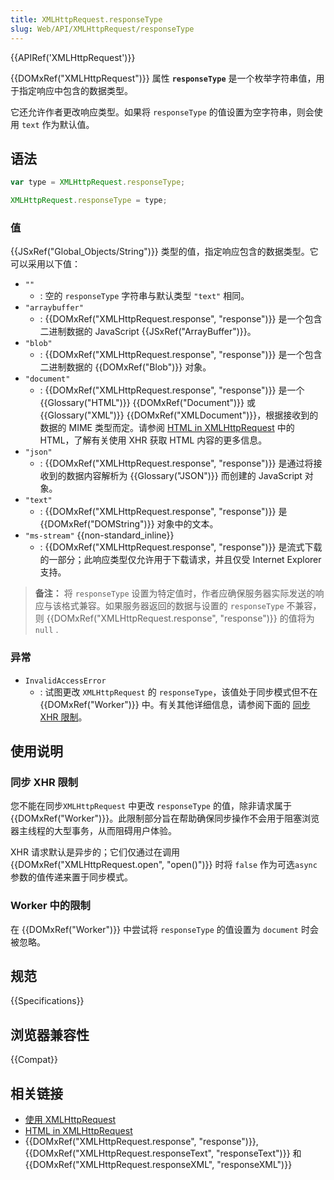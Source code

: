 ```yaml
---
title: XMLHttpRequest.responseType
slug: Web/API/XMLHttpRequest/responseType
---
```


{{APIRef('XMLHttpRequest')}}

{{DOMxRef("XMLHttpRequest")}} 属性 **`responseType`** 是一个枚举字符串值，用于指定响应中包含的数据类型。

它还允许作者更改响应类型。如果将 `responseType` 的值设置为空字符串，则会使用 `text` 作为默认值。

## 语法

```js
var type = XMLHttpRequest.responseType;

XMLHttpRequest.responseType = type;
```

### 值

{{JSxRef("Global_Objects/String")}} 类型的值，指定响应包含的数据类型。它可以采用以下值：

- `""`
  - : 空的 `responseType` 字符串与默认类型 `"text"` 相同。
- `"arraybuffer"`
  - : {{DOMxRef("XMLHttpRequest.response", "response")}} 是一个包含二进制数据的 JavaScript {{JSxRef("ArrayBuffer")}}。
- `"blob"`
  - : {{DOMxRef("XMLHttpRequest.response", "response")}} 是一个包含二进制数据的 {{DOMxRef("Blob")}} 对象。
- `"document"`
  - : {{DOMxRef("XMLHttpRequest.response", "response")}} 是一个 {{Glossary("HTML")}} {{DOMxRef("Document")}} 或 {{Glossary("XML")}} {{DOMxRef("XMLDocument")}}，根据接收到的数据的 MIME 类型而定。请参阅 [HTML in XMLHttpRequest](/zh-CN/docs/Web/API/XMLHttpRequest/HTML_in_XMLHttpRequest) 中的 HTML，了解有关使用 XHR 获取 HTML 内容的更多信息。
- `"json"`
  - : {{DOMxRef("XMLHttpRequest.response", "response")}} 是通过将接收到的数据内容解析为 {{Glossary("JSON")}} 而创建的 JavaScript 对象。
- `"text"`
  - : {{DOMxRef("XMLHttpRequest.response", "response")}} 是 {{DOMxRef("DOMString")}} 对象中的文本。
- `"ms-stream"` {{non-standard_inline}}
  - : {{DOMxRef("XMLHttpRequest.response", "response")}} 是流式下载的一部分；此响应类型仅允许用于下载请求，并且仅受 Internet Explorer 支持。

> **备注：** 将 `responseType` 设置为特定值时，作者应确保服务器实际发送的响应与该格式兼容。如果服务器返回的数据与设置的 `responseType` 不兼容，则 {{DOMxRef("XMLHttpRequest.response", "response")}} 的值将为`null` .

### 异常

- `InvalidAccessError`
  - : 试图更改 `XMLHttpRequest` 的 `responseType`，该值处于同步模式但不在 {{DOMxRef("Worker")}} 中。有关其他详细信息，请参阅下面的 [同步 XHR 限制](#synchronous_xhr_restrictions)。

## 使用说明

### 同步 XHR 限制

您不能在同步`XMLHttpRequest` 中更改 `responseType` 的值，除非请求属于 {{DOMxRef("Worker")}}。此限制部分旨在帮助确保同步操作不会用于阻塞浏览器主线程的大型事务，从而阻碍用户体验。

XHR 请求默认是异步的；它们仅通过在调用 {{DOMxRef("XMLHttpRequest.open", "open()")}} 时将 `false` 作为可选`async` 参数的值传递来置于同步模式。

### Worker 中的限制

在 {{DOMxRef("Worker")}} 中尝试将 `responseType` 的值设置为 `document` 时会被忽略。

## 规范

{{Specifications}}

## 浏览器兼容性

{{Compat}}

## 相关链接

- [使用 XMLHttpRequest](/zh-CN/docs/Web/API/XMLHttpRequest/Using_XMLHttpRequest)
- [HTML in XMLHttpRequest](/zh-CN/docs/Web/API/XMLHttpRequest/HTML_in_XMLHttpRequest)
- {{DOMxRef("XMLHttpRequest.response", "response")}}, {{DOMxRef("XMLHttpRequest.responseText", "responseText")}} 和 {{DOMxRef("XMLHttpRequest.responseXML", "responseXML")}}
